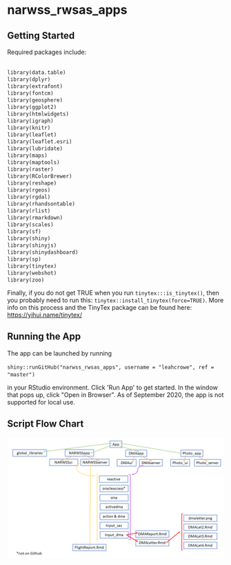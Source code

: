 # narwss_rwsas_apps

## Getting Started

Required packages include:

```

library(data.table)
library(dplyr)
library(extrafont)
library(fontcm)
library(geosphere)
library(ggplot2)
library(htmlwidgets)
library(igraph)
library(knitr)
library(leaflet)
library(leaflet.esri)
library(lubridate)
library(maps)
library(maptools)
library(raster)
library(RColorBrewer)
library(reshape)
library(rgeos)
library(rgdal)
library(rhandsontable)
library(rlist)
library(rmarkdown)
library(scales)
library(sf)
library(shiny)
library(shinyjs)
library(shinydashboard)
library(sp)
library(tinytex)
library(webshot)
library(zoo)

```

Finally, if you do not get TRUE when you run `tinytex:::is_tinytex()`, then you probably need to run this: `tinytex::install_tinytex(force=TRUE)`. More info on this process and the TinyTex package can be found here: https://yihui.name/tinytex/

## Running the App
The app can be launched by running

`shiny::runGitHub("narwss_rwsas_apps", username = "leahcrowe", ref = "master")`

in your RStudio environment. Click 'Run App' to get started. In the window that pops up, click "Open in Browser". As of September 2020, the app is not supported for local use. 


## Script Flow Chart

![](www/scriptflow.png)



